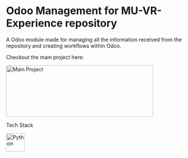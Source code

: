 # Odoo Management for MU-VR-Experience repository

A Odoo module made for managing all the information received from the repository and creating workflows within Odoo.

Checkout the main project here:

<a href="https://github.com/SkinnyDevi/MU-VR-Experience">
  <img src="https://github-readme-stats.vercel.app/api/pin/?username=SkinnyDevi&repo=MU-VR-Experience&theme=dark" alt="Main Project" width="400px" height="140px"/>
</a>

<br/>

Tech Stack

<a href="https://www.python.org">
    <img src="https://github.com/hussainweb/hussainweb/raw/main/icons/python.png" title="Python" alt="Python" width="50px" height="50px"/>
</a>